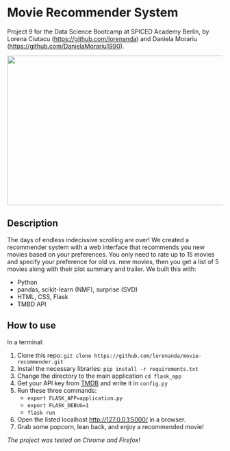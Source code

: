 # Movie Recommender System

Project 9 for the Data Science Bootcamp at SPICED Academy Berlin, by Lorena Ciutacu (https://github.com/lorenanda) and Daniela Morariu (https://github.com/DanielaMorariu1990).

<img src="https://github.com/lorenanda/movie-recommender/blob/main/demo.gif" width="700" height="350">

## Description

The days of endless indecissive scrolling are over! We created a recommender system with a web interface that recommends you new movies based on your preferences. You only need to rate up to 15 movies and specify your preference for old vs. new movies, then you get a list of 5 movies along with their plot summary and trailer. We built this with:

- Python
- pandas, scikit-learn (NMF), surprise (SVD)
- HTML, CSS, Flask
- TMBD API

## How to use

In a terminal:

1. Clone this repo: `git clone https://github.com/lorenanda/movie-recommender.git`
2. Install the necessary libraries: `pip install -r requirements.txt`
3. Change the directory to the main application `cd flask_app`
4. Get your API key from [TMDB](https://developers.themoviedb.org/3/getting-started/introduction) and write it in `config.py`
5. Run these three commands:
   - `export FLASK_APP=application.py`
   - `export FLASK_DEBUG=1`
   - `flask run`
6. Open the listed localhost http://127.0.0.1:5000/ in a browser.
7. Grab some popcorn, lean back, and enjoy a recommended movie!

_The project was tested on Chrome and Firefox!_
